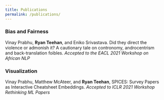```yaml
---
title: Publications
permalink: /publications/
---
```


### Bias and Fairness

Vinay Prabhu, **Ryan Teehan**, and Eniko Srivastava. Did they direct the violence or admonish it? A cautionary tale on contronomy, androcentrism and back-translation foibles. *Accepted to the EACL 2021 Workshop on African NLP*

### Visualization

Vinay Prabhu, Matthew McAteer, and **Ryan Teehan**, SPICES: Survey Papers as Interactive Cheatsheet Embeddings. *Accepted to ICLR 2021 Workshop Rethinking ML Papers*

